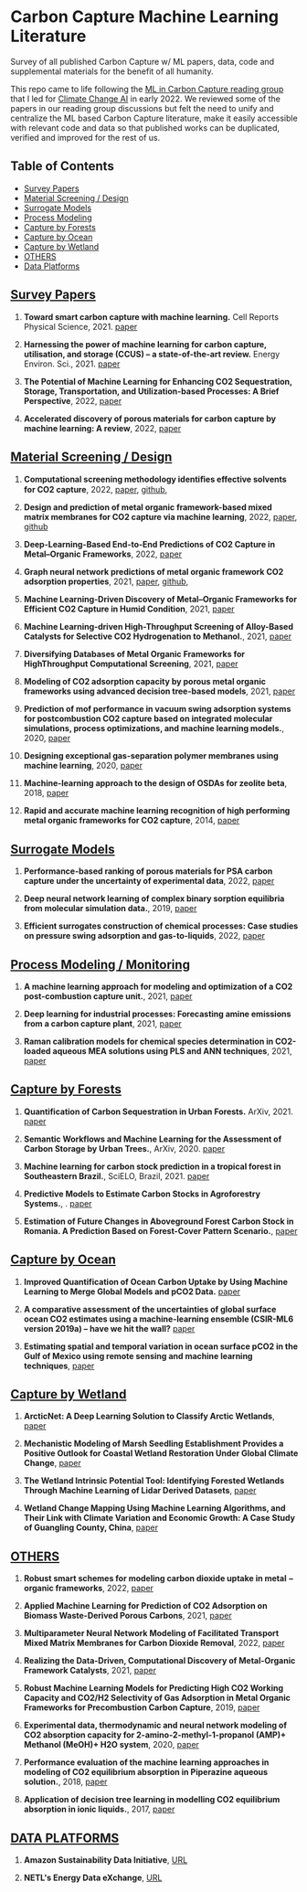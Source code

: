 # Carbon Capture Machine Learning Literature

Survey of all published Carbon Capture w/ ML papers, data, code and supplemental materials for the benefit of all humanity.

This repo came to life following the [ML in Carbon Capture reading group](https://www.climatechange.ai/blog/2022-05-31-reading-groups-recap) that I led for [Climate Change AI](https://www.climatechange.ai/) in early 2022. We reviewed some of the papers in our reading group discussions but felt the need to unify and centralize the ML based Carbon Capture literature, make it easily accessible with relevant code and data so that published works can be duplicated, verified and improved for the rest of us. 

## Table of Contents   <a name="content"/>
- [Survey Papers](#survey)
- [Material Screening / Design](#materialdesign)
- [Surrogate Models](#surrogatemodels)
- [Process Modeling](#processmodeling)
- [Capture by Forests](#captureforest)
- [Capture by Ocean](#captureocean)
- [Capture by Wetland](#capturewetland)
- [OTHERS](#others)
- [Data Platforms](#dataplatforms)  


## [Survey Papers](#content)  <a name="survey"/>

1. **Toward smart carbon capture with machine learning.** Cell Reports Physical Science, 2021. [paper](https://www.sciencedirect.com/science/article/pii/S2666386421000862)

1. **Harnessing the power of machine learning for carbon capture, utilisation, and storage (CCUS) – a state-of-the-art review.** Energy Environ. Sci., 2021. [paper](https://pubs.rsc.org/en/content/articlelanding/2021/ee/d1ee02395k)

1. **The Potential of Machine Learning for Enhancing CO2 Sequestration, Storage, Transportation, and Utilization-based Processes: A Brief Perspective**, 2022, [paper](https://link.springer.com/article/10.1007/s11837-021-05079-x)

1. **Accelerated discovery of porous materials for carbon capture by machine learning: A review**, 2022, [paper](https://link.springer.com/article/10.1557/s43577-022-00317-2)



## [Material Screening / Design](#content)  <a name="materialdesign"/>
 
1. **Computational screening methodology identiﬁes effective solvents for CO2 capture**, 2022, [paper](https://www.nature.com/articles/s42004-022-00654-y.epdf), [github](https://github.com/AxelRolov/CO2_chemical_solvents),

1. **Design and prediction of metal organic framework-based mixed matrix membranes for CO2 capture via machine learning**, 2022, [paper](https://www.sciencedirect.com/science/article/pii/S2666386422001382), [github](https://github.com/timhuang123/ML-for-MMM)

1. **Deep-Learning-Based End-to-End Predictions of CO2 Capture in Metal–Organic Frameworks**, 2022, [paper](https://pubs.acs.org/doi/pdf/10.1021/acs.jcim.2c00092)

1. **Graph neural network predictions of metal organic framework CO2 adsorption properties**, 2021, [paper](https://arxiv.org/abs/2112.10231), [github](https://github.com/usnistgov/alignn),

1. **Machine Learning-Driven Discovery of Metal–Organic Frameworks for Efficient CO2 Capture in Humid Condition**, 2021, [paper](https://pubs.acs.org/doi/abs/10.1021/acssuschemeng.0c08806)

1. **Machine Learning-driven High-Throughput Screening of Alloy-Based Catalysts for Selective CO2 Hydrogenation to Methanol.**, 2021, [paper](https://pubs.acs.org/doi/full/10.1021/acsami.1c16696)

1. **Diversifying Databases of Metal Organic Frameworks for HighThroughput Computational Screening**, 2021, [paper](https://pubs.acs.org/doi/10.1021/acsami.1c16220)

1. **Modeling of CO2 adsorption capacity by porous metal organic frameworks using advanced decision tree-based models**, 2021, [paper](https://www.nature.com/articles/s41598-021-04168-w)

1. **Prediction of mof performance in vacuum swing adsorption systems for postcombustion CO2 capture based on integrated molecular simulations, process optimizations, and machine learning models.**, 2020, [paper](https://pubs.acs.org/doi/10.1021/acs.est.9b07407)

1. **Designing exceptional gas-separation polymer membranes using machine learning**, 2020, [paper](https://www.science.org/doi/10.1126/sciadv.aaz4301)

1. **Machine-learning approach to the design of OSDAs for zeolite beta**, 2018, [paper](https://www.pnas.org/content/116/9/3413)

1. **Rapid and accurate machine learning recognition of high performing metal organic frameworks for CO2 capture**, 2014, [paper](https://pubs.acs.org/doi/abs/10.1021/jz501331m)



## [Surrogate Models](#content)   <a name="surrogatemodels"/>

1. **Performance-based ranking of porous materials for PSA carbon capture under the uncertainty of experimental data**, 2022, [paper](https://www.sciencedirect.com/science/article/abs/pii/S1385894722008981)

1. **Deep neural network learning of complex binary sorption equilibria from molecular simulation data.**, 2019, [paper](https://pubs.rsc.org/en/content/articlelanding/2019/SC/C8SC05340E)

1. **Efficient surrogates construction of chemical processes: Case studies on pressure swing adsorption and gas-to-liquids**, 2022, [paper](https://aiche.onlinelibrary.wiley.com/doi/epdf/10.1002/aic.17616?src=getftr)


## [Process Modeling / Monitoring](#content)   <a name="processmodeling"/>

1. **A machine learning approach for modeling and optimization of a CO2 post-combustion capture unit.**, 2021, [paper]( https://www.sciencedirect.com/science/article/abs/pii/S0360544220322209)

1. **Deep learning for industrial processes: Forecasting amine emissions from a carbon capture plant**, 2021, [paper](https://chemrxiv.org/engage/chemrxiv/article-details/611fb4011d1cc24b4bc8b0e1)

1. **Raman calibration models for chemical species determination in CO2-loaded aqueous MEA solutions using PLS and ANN techniques**, 2021, [paper](https://www.mdpi.com/2305-7084/5/4/87)


## [Capture by Forests](#content)  <a name="captureforest"/>

1. **Quantification of Carbon Sequestration in Urban Forests.**  ArXiv, 2021. [paper](https://arxiv.org/abs/2106.00182v2)

1. **Semantic Workflows and Machine Learning for the Assessment of Carbon Storage by Urban Trees.**, ArXiv, 2020. [paper](https://arxiv.org/abs/2009.10263)
 
1. **Machine learning for carbon stock prediction in a tropical forest in Southeastern Brazil.**, SciELO, Brazil, 2021. [paper](https://www.scielo.cl/scielo.php?pid=S0717-92002021000100131&script=sci_abstract&tlng=en)
 
1. **Predictive Models to Estimate Carbon Stocks in Agroforestry Systems.**, . [paper](https://www.mdpi.com/1999-4907/12/9/1240/htm)

1. **Estimation of Future Changes in Aboveground Forest Carbon Stock in Romania. A Prediction Based on Forest-Cover Pattern Scenario.**, [paper](https://www.mdpi.com/1999-4907/11/9/914)


## [Capture by Ocean](#content)   <a name="captureocean"/>

1. **Improved Quantification of Ocean Carbon Uptake by Using Machine Learning to Merge Global Models and pCO2 Data.** [paper](https://agupubs.onlinelibrary.wiley.com/doi/epdf/10.1029/2021MS002620)

1. **A comparative assessment of the uncertainties of global surface ocean CO2 estimates using a machine-learning ensemble (CSIR-ML6 version 2019a) – have we hit the wall?** [paper](https://gmd.copernicus.org/articles/12/5113/2019/gmd-12-5113-2019.pdf)

1. **Estimating spatial and temporal variation in ocean surface pCO2 in the Gulf of Mexico using remote sensing and machine learning techniques**, [paper](https://www.sciencedirect.com/science/article/pii/S0048969720344946)


## [Capture by Wetland](#content)   <a name="capturewetland"/>

1. **ArcticNet: A Deep Learning Solution to Classify Arctic Wetlands**, [paper](https://arxiv.org/pdf/1906.00133.pdf)

1. **Mechanistic Modeling of Marsh Seedling Establishment Provides a Positive Outlook for Coastal Wetland Restoration Under Global Climate Change**, [paper](https://agupubs.onlinelibrary.wiley.com/doi/10.1029/2021GL095596)

1. **The Wetland Intrinsic Potential Tool: Identifying Forested Wetlands Through Machine Learning of Lidar Derived Datasets**, [paper](https://www.dnr.wa.gov/publications/bc_fpb_wiptoolfindings_20210811.pdf)

1. **Wetland Change Mapping Using Machine Learning Algorithms, and Their Link with Climate Variation and Economic Growth: A Case Study of Guangling County, China**, [paper](https://www.mdpi.com/2071-1050/14/1/439/pdf)




## [OTHERS](#content)   <a name="others"/>

1. **Robust smart schemes for modeling carbon dioxide uptake in metal − organic frameworks**, 2022, [paper](https://www.sciencedirect.com/science/article/abs/pii/S0016236121024145)

1. **Applied Machine Learning for Prediction of CO2 Adsorption on Biomass Waste-Derived Porous Carbons**, 2021, [paper](https://pubs.acs.org/doi/10.1021/acs.est.1c01849)

1. **Multiparameter Neural Network Modeling of Facilitated Transport Mixed Matrix Membranes for Carbon Dioxide Removal**, 2022, [paper](https://pubmed.ncbi.nlm.nih.gov/35448392/)

1. **Realizing the Data-Driven, Computational Discovery of Metal-Organic Framework Catalysts**, 2021, [paper](https://arxiv.org/abs/2108.06667)

1. **Robust Machine Learning Models for Predicting High CO2 Working Capacity and CO2/H2 Selectivity of Gas Adsorption in Metal Organic Frameworks for Precombustion Carbon Capture**, 2019, [paper](https://pubs.acs.org/doi/abs/10.1021/acs.jpcc.8b10644)

1. **Experimental data, thermodynamic and neural network modeling of CO2 absorption capacity for 2-amino-2-methyl-1-propanol (AMP)+ Methanol (MeOH)+ H2O system**, 2020, [paper](https://www.sciencedirect.com/science/article/pii/S1875510019303129)

1. **Performance evaluation of the machine learning approaches in modeling of CO2 equilibrium absorption in Piperazine aqueous solution.**, 2018, [paper](https://www.sciencedirect.com/science/article/abs/pii/S0167732217352066)

1. **Application of decision tree learning in modelling CO2 equilibrium absorption in ionic liquids.**, 2017, [paper](https://www.sciencedirect.com/science/article/abs/pii/S0167732217311947)




## [DATA PLATFORMS](#content)    <a name="dataplatforms"/>

1. **Amazon Sustainability Data Initiative**, [URL](https://sustainability.aboutamazon.com/environment/the-cloud/asdi)

1. **NETL's Energy Data eXchange**, [URL](https://edx.netl.doe.gov/group/)
